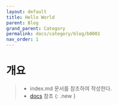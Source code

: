 ```yaml
---
layout: default
title: Hello World
parent: Blog
grand_parent: Category
permalink: docs/category/blog/b0001
nav_order: 1
---
```


# 개요

> - index.md 문서를 참조하여 작성한다.
> - [docs](https://just-the-docs.github.io/just-the-docs/) 참조
{: .new }
